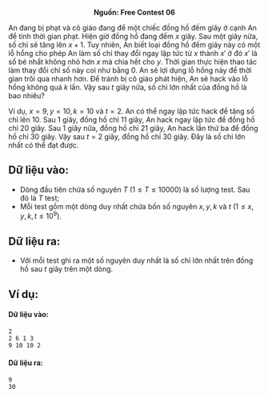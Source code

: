 **<center>Nguồn:  Free Contest 06</center>**

An đang bị phạt và cô giáo đang để một chiếc đồng hồ đếm giây ở cạnh An để tính thời gian phạt. Hiện giờ đồng hồ đang đếm $x$ giây. Sau một giây nữa, số chỉ sẽ tăng lên $x + 1$. Tuy nhiên, An biết loại đồng hồ đếm giây này có một lỗ hổng cho phép An làm số chỉ thay đổi ngay lập tức từ $x$ thành $x′$ ở đó $x′$ là số bé nhất không nhỏ hơn $x$ mà chia hết cho $y$. Thời gian thực hiện thao tác làm thay đổi chỉ số này coi như bằng $0$. An sẽ lợi dụng lỗ hổng này để thời gian trôi qua nhanh hơn. Để tránh bị cô giáo phát hiện, An sẽ hack vào lỗ hổng không quá $k$ lần. Vậy sau $t$ giây nữa, số chỉ lớn nhất của đồng hồ là bao nhiêu?

Ví dụ, $x = 9, y = 10, k = 10$ và $t = 2$. An có thể ngay lập tức hack để tăng số chỉ lên $10$. Sau $1$ giây, đồng hồ chỉ $11$ giây, An hack ngay lập tức để đồng hồ chỉ $20$ giây. Sau $1$ giây nữa, đồng hồ chỉ $21$ giây, An hack lần thứ ba để đồng hồ chỉ $30$ giây. Vậy sau $t = 2$ giây, đồng hồ chỉ $30$ giây. Đây là số chỉ lớn nhất có thể đạt được.

## Dữ liệu vào:
- Dòng đầu tiên chứa số nguyên $T\ (1 ≤T ≤10000)$ là số lượng test. Sau đó là $T$ test;
- Mỗi test gồm một dòng duy nhất chứa bốn số nguyên $x, y, k$ và $t\ (1 ≤x, y, k, t ≤10^9)$.

## Dữ liệu ra:
- Với mỗi test ghi ra một số nguyên duy nhất là số chỉ lớn nhất trên đồng hồ sau $t$ giây trên một dòng.

## Ví dụ:
#### Dữ liệu vào:
```
2
2 6 1 3
9 10 10 2
```

#### Dữ liệu ra:
```
9
30
```